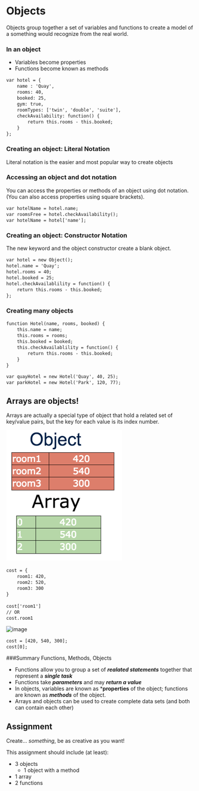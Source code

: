 # Objects


Objects group together a set of variables and functions to create a model of a something would recognize from the real world.


### In an object
* Variables become properties
* Functions become known as methods

```
var hotel = {
	name : 'Quay',
	rooms: 40,
	booked: 25,
	gym: true,
	roomTypes: ['twin', 'double', 'suite'],
	checkAvailability: function() {
		return this.rooms - this.booked;
	}
};
```


### Creating an object: **Literal Notation**
Literal notation is the easier and most popular way to create objects


### Accessing an object and dot notation
You can access the properties or methods of an object using dot notation. (You can also access properties using square brackets).
```
var hotelName = hotel.name;
var roomsFree = hotel.checkAvailability();
var hotelName = hotel['name'];
```


### Creating an object: **Constructor Notation**
The new keyword and the object constructor create a blank object.
```
var hotel = new Object();
hotel.name = 'Quay';
hotel.rooms = 40;
hotel.booked = 25;
hotel.checkAvailablility = function() {
	return this.rooms - this.booked;
};
```


### Creating many objects
```
function Hotel(name, rooms, booked) {
	this.name = name;
	this.rooms = rooms;
	this.booked = booked;
	this.checkAvailablility = function() {
		return this.rooms - this.booked;
	}
}

```
```
var quayHotel = new Hotel('Quay', 40, 25);
var parkHotel = new Hotel('Park', 120, 77);
```


## Arrays are objects!
Arrays are actually a special type of object that hold a related set of key/value pairs, but the key for each value is its index number.


![image](images/object_array.png)
```
cost = {
	room1: 420,
	room2: 520,
	room3: 300
}

cost['room1']
// OR
cost.room1
```


![image](images/abject_array.png)
```
cost = [420, 540, 300];
cost[0];
```


###Summary 
Functions, Methods, Objects

* Functions allow you to group a set of ***realated statements*** together that represent a ***single task***
* Functions take ***parameters*** and may ***return a value***
* In objects, variables are known as ***properties** of the object; functions are known as ***methods*** of the object. 
* Arrays and objects can be used to create complete data sets (and both can contain each other) 


## Assignment 
Create... *something*, be as creative as you want! 

This assignment should include (at least):

* 3 objects
	* 1 object with a method
* 1 array
* 2 functions 

